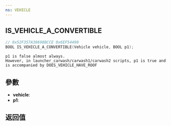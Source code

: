 ```yaml
---
ns: VEHICLE
---
```

## IS_VEHICLE_A_CONVERTIBLE

```c
// 0x52F357A30698BCCE 0x6EF54490
BOOL IS_VEHICLE_A_CONVERTIBLE(Vehicle vehicle, BOOL p1);
```

```
p1 is false almost always.  
However, in launcher_carwash/carwash1/carwash2 scripts, p1 is true and is accompanied by DOES_VEHICLE_HAVE_ROOF  
```

## 參數
* **vehicle**: 
* **p1**: 

## 返回值
